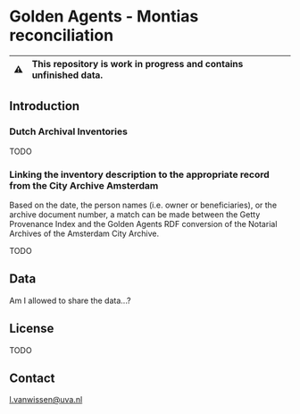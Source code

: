 # Golden Agents - Montias reconciliation

:warning: | This repository is work in progress and contains unfinished data. 
:---: | :---

## Introduction

### Dutch Archival Inventories

TODO

### Linking the inventory description to the appropriate record from the City Archive Amsterdam

Based on the date, the person names (i.e. owner or beneficiaries), or the archive document number, a match can be made between the Getty Provenance Index and the Golden Agents RDF conversion of the Notarial Archives of the Amsterdam City Archive. 

TODO

## Data

Am I allowed to share the data...?

## License

TODO

## Contact

[l.vanwissen@uva.nl](mailto:l.vanwissen@uva.nl)
